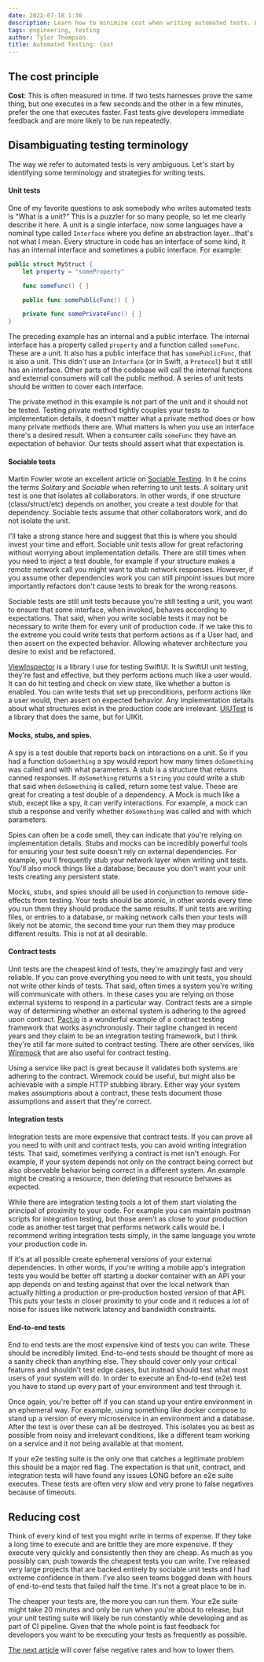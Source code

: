 ```yaml
---
date: 2022-07-18 1:30
description: Learn how to minimize cost when writing automated tests. Learn about the different kinds of tests you might write and where to invest your time.
tags: engineering, testing
author: Tyler Thompson
title: Automated Testing: Cost
---
```


## The cost principle
**Cost**: This is often measured in time. If two tests harnesses prove the same thing, but one executes in a few seconds and the other in a few minutes, prefer the one that executes faster. Fast tests give developers immediate feedback and are more likely to be run repeatedly.

## Disambiguating testing terminology
The way we refer to automated tests is very ambiguous. Let's start by identifying some terminology and strategies for writing tests. 

#### Unit tests
One of my favorite questions to ask somebody who writes automated tests is "What is a unit?" This is a puzzler for so many people, so let me clearly describe it here. A unit is a single interface, now some languages have a nominal type called `Interface` where you define an abstraction layer...that's not what I mean. Every structure in code has an interface of some kind, it has an internal interface and sometimes a public interface. For example:

```swift
public struct MyStruct {
    let property = "someProperty"

    func someFunc() { }

    public func somePublicFunc() { }

    private func somePrivateFunc() { }
}
```

The preceding example has an internal and a public interface. The internal interface has a property called `property` and a function called `someFunc`. These are a unit. It also has a public interface that has `somePublicFunc`, that is also a unit. This didn't use an `Interface` (or in Swift, a `Protocol`) but it still has an interface. Other parts of the codebase will call the internal functions and external consumers will call the public method. A series of unit tests should be written to cover each interface. 

The private method in this example is not part of the unit and it should not be tested. Testing private method tightly couples your tests to implementation details, it doesn't matter what a private method does or how many private methods there are. What matters is when you use an interface there's a desired result. When a consumer calls `someFunc` they have an expectation of behavior. Our tests should assert what that expectation is.

#### Sociable tests
Martin Fowler wrote an excellent article on [Sociable Testing](https://martinfowler.com/bliki/UnitTest.html). In it he coins the terms *Solitary* and *Sociable* when referring to unit tests. A solitary unit test is one that isolates all collaborators. In other words, if one structure (class/struct/etc) depends on another, you create a test double for that dependency. Sociable tests assume that other collaborators work, and do not isolate the unit. 

I'll take a strong stance here and suggest that this is where you should invest your time and effort. Sociable unit tests allow for great refactoring without worrying about implementation details. There are still times when you need to inject a test double, for example if your structure makes a remote network call you might want to stub network responses. However, if you assume other dependencies work you can still pinpoint issues but more importantly refactors don't cause tests to break for the wrong reasons.

Sociable tests are still unit tests because you're still testing a unit, you want to ensure that some interface, when invoked, behaves according to expectations. That said, when you write sociable tests it may not be necessary to write them for every unit of production code. If we take this to the extreme you could write tests that perform actions as if a User had, and then assert on the expected behavior. Allowing whatever architecture you desire to exist and be refactored.

[ViewInspector](https://github.com/nalexn/ViewInspector) is a library I use for testing SwiftUI. It is SwiftUI unit testing, they're fast and effective, but they perform actions much like a user would. It can do hit testing and check on view state, like whether a button is enabled. You can write tests that set up preconditions, perform actions like a user would, then assert on expected behavior. Any implementation details about what structures exist in the production code are irrelevant. [UIUTest](https://github.com/nallick/UIUTest) is a library that does the same, but for UIKit.

#### Mocks, stubs, and spies.
A spy is a test double that reports back on interactions on a unit. So if you had a function `doSomething` a spy would report how many times `doSomething` was called and with what parameters. A stub is a structure that returns canned responses. If `doSomething` returns a `String` you could write a stub that said when `doSomething` is called, return some test value. These are great for creating a test double of a dependency. A Mock is much like a stub, except like a spy, it can verify interactions. For example, a mock can stub a response and verify whether `doSomething` was called and with which parameters.

Spies can often be a code smell, they can indicate that you're relying on implementation details. Stubs and mocks can be incredibly powerful tools for ensuring your test suite doesn't rely on external dependencies. For example, you'll frequently stub your network layer when writing unit tests. You'll also mock things like a database, because you don't want your unit tests creating any persistent state.

Mocks, stubs, and spies should all be used in conjunction to remove side-effects from testing. Your tests should be atomic, in other words every time you run them they should produce the same results. If unit tests are writing files, or entries to a database, or making network calls then your tests will likely not be atomic, the second time your run them they may produce different results. This is not at all desirable.

#### Contract tests
Unit tests are the cheapest kind of tests, they're amazingly fast and very reliable. If you can prove everything you need to with unit tests, you should not write other kinds of tests. That said, often times a system you're writing will communicate with others. In these cases you are relying on those external systems to respond in a particular way. Contract tests are a simple way of determining whether an external system is adhering to the agreed upon contract. [Pact.io](https://pact.io) is a wonderful example of a contract testing framework that works asynchronously. Their tagline changed in recent years and they claim to be an integration testing framework, but I think they're still far more suited to contract testing. There are other services, like [Wiremock](https://wiremock.org/) that are also useful for contract testing. 

Using a service like pact is great because it validates both systems are adhering to the contract. Wiremock could be useful, but might also be achievable with a simple HTTP stubbing library. Either way your system makes assumptions about a contract, these tests document those assumptions and assert that they're correct.

#### Integration tests
Integration tests are more expensive that contract tests. If you can prove all you need to with unit and contract tests, you can avoid writing integration tests. That said, sometimes verifying a contract is met isn't enough. For example, if your system depends not only on the contract being correct but also observable behavior being correct in a different system. An example might be creating a resource, then deleting that resource behaves as expected. 

While there are integration testing tools a lot of them start violating the principal of proximity to your code. For example you can maintain postman scripts for integration testing, but those aren't as close to your production code as another test target that performs network calls would be. I recommend writing integration tests simply, in the same language you wrote your production code in.

If it's at all possible create ephemeral versions of your external dependencies. In other words, if you're writing a mobile app's integration tests you would be better off starting a docker container with an API your app depends on and testing against that over the local network than actually hitting a production or pre-production hosted version of that API. This puts your tests in closer proximity to your code and it reduces a lot of noise for issues like network latency and bandwidth constraints. 

#### End-to-end tests
End to end tests are the most expensive kind of tests you can write. These should be incredibly limited. End-to-end tests should be thought of more as a sanity check than anything else. They should cover only your critical features and shouldn't test edge cases, but instead should test what most users of your system will do. In order to execute an End-to-end (e2e) test you have to stand up every part of your environment and test through it. 

Once again, you're better off if you can stand up your entire environment in an ephemeral way. For example, using something like docker compose to stand up a version of every microservice in an environment and a database. After the test is over these can all be destroyed. This isolates you as best as possible from noisy and irrelevant conditions, like a different team working on a service and it not being available at that moment.

If your e2e testing suite is the only one that catches a legitimate problem this should be a major red flag. The expectation is that unit, contract, and integration tests will have found any issues LONG before an e2e suite executes. These tests are often very slow and very prone to false negatives because of timeouts.

## Reducing cost
Think of every kind of test you might write in terms of expense. If they take a long time to execute and are brittle they are more expensive. If they execute very quickly and consistently then they are cheap. As much as you possibly can, push towards the cheapest tests you can write. I've released very large projects that are backed entirely by sociable unit tests and I had extreme confidence in them. I've also seen teams bogged down with hours of end-to-end tests that failed half the time. It's not a great place to be in. 

The cheaper your tests are, the more you can run them. Your e2e suite might take 20 minutes and only be run when you're about to release, but your unit testing suite will likely be run constantly while developing and as part of CI pipeline. Given that the whole point is fast feedback for developers you want to be executing your tests as frequently as possible.

[The next article](https://www.aprincipalengineer.com/blog/automated-testing-false-negative-rate/index.html) will cover false negative rates and how to lower them.